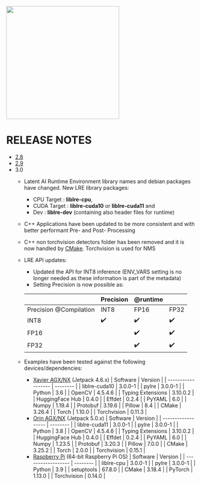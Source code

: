 <img src=https://latentai.com/wp-content/uploads/2022/10/logo.svg width=300/><br />

# RELEASE NOTES

- [2.8](https://github.com/latentai/example-applications/blob/2.8/RELEASE_NOTES.md)
- [2.9](https://github.com/latentai/example-applications/blob/2.9/RELEASE_NOTES.md)
- 3.0
   - Latent AI Runtime Environment library names and debian packages have changed.  New LRE library packages:
        - CPU Target  : **liblre-cpu**, 
        - CUDA Target : **liblre-cuda10** or **liblre-cuda11** and 
        - Dev         : **liblre-dev** (containing also header files for runtime)
    - C++ Applications have been updated to be more consistent and with better performant Pre- and Post- Processing
    - C++ non torchvision detectors folder has been removed and it is now handled by [CMake](detectors/cpp_inference/CMakeLists.txt). Torchvision is used for NMS
    - LRE API updates:
        - Updated the API for INT8 inference (ENV_VARS setting is no longer needed as these information is part of the metadata)
        - Setting Precision is now possible as:

        |                          | Precision|@runtime              ||
        |--------------------------|---------|-----------|------------|
        | Precision @Compilation   | INT8    |   FP16    | FP32       |
        |     INT8                 |   ✔️     |     ✔️     |   ✔️        |
        |     FP16                 |         |     ✔️     |   ✔️        |
        |     FP32                 |         |     ✔️     |   ✔️        |

    - Examples have been tested against the following devices/dependencies:
        - [Xavier AGX/NX](setup_scripts/agx_nx) (Jetpack 4.6.x)
            | Software           | Version  |
            | ------------------ | -------- |
            | liblre-cuda10      | 3.0.0-1  |
            | pylre              | 3.0.0-1  |
            | Python             | 3.6      |
            | OpenCV             | 4.5.4.6  |
            | Typing Extensions  | 3.10.0.2 |
            | HuggingFace Hub    | 0.4.0    |
            | Effdet             | 0.2.4    |
            | PyYAML             | 6.0      |
            | Numpy              | 1.19.4   |
            | Protobuf           | 3.19.6   |
            | Pillow             | 8.4      |
            | CMake              | 3.26.4   |
            | Torch              | 1.10.0   |
            | Torchvision        | 0.11.3   |
        - [Orin AGX/NX](setup_scripts/agx_nx) (Jetpack 5.0.x)
            | Software           | Version  |
            | ------------------ | -------- |
            | liblre-cuda11      | 3.0.0-1  |
            | pylre              | 3.0.0-1  |
            | Python             | 3.8      |
            | OpenCV             | 4.5.4.6  |
            | Typing Extensions  | 3.10.0.2 |
            | HuggingFace Hub    | 0.4.0    |
            | Effdet             | 0.2.4    |
            | PyYAML             | 6.0      |
            | Numpy              | 1.23.5   |
            | Protobuf           | 3.20.3   |
            | Pillow             | 7.0.0    |
            | CMake              | 3.25.2   |
            | Torch              | 2.0.0    |
            | Torchvision        | 0.15.1   |
        - [Raspberry Pi](setup_scripts/rpi) (64-bit Raspberry Pi OS)
            | Software           | Version  |
            | ------------------ | -------- |
            | liblre-cpu         | 3.0.0-1  |
            | pylre              | 3.0.0-1  |
            | Python             | 3.9      |
            | setuptools         | 67.8.0   |
            | CMake              | 3.18.4   |
            | PyTorch            | 1.13.0   |
            | Torchvision        | 0.14.0   |
